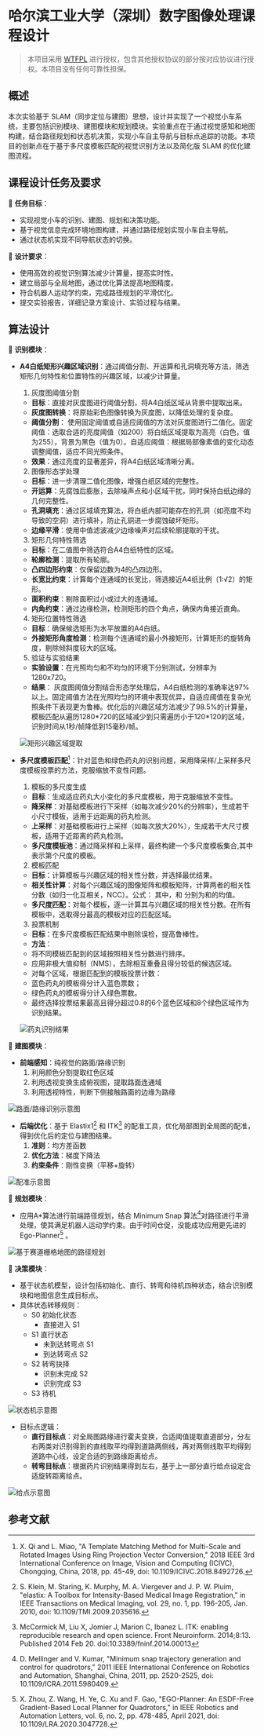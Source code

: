 # 哈尔滨工业大学（深圳）数字图像处理课程设计

> 本项目采用 [WTFPL](http://www.wtfpl.net/) 进行授权，包含其他授权协议的部分按对应协议进行授权。本项目没有任何可靠性担保。

## 概述

本次实验基于 SLAM（同步定位与建图）思想，设计并实现了一个视觉小车系统，主要包括识别模块、建图模块和规划模块。实验重点在于通过视觉感知和地图构建，结合路径规划和状态机决策，实现小车自主导航与目标点追踪的功能。本项目的创新点在于基于多尺度模板匹配的视觉识别方法以及简化版 SLAM 的优化建图流程。

## 课程设计任务及要求

 **任务目标**：

* 实现视觉小车的识别、建图、规划和决策功能。
* 基于视觉信息完成环境地图构建，并通过路径规划实现小车自主导航。
* 通过状态机实现不同导航状态的切换。

 **设计要求**：

* 使用高效的视觉识别算法减少计算量，提高实时性。
* 建立局部与全局地图，通过优化算法提高地图精度。
* 符合机器人运动学约束，完成路径规划的平滑优化。
* 提交实验报告，详细记录方案设计、实验过程与结果。

## 算法设计

 **识别模块**：

* **A4白纸矩形兴趣区域识别**：通过阈值分割、开运算和孔洞填充等方法，筛选矩形几何特性和位置特性的兴趣区域，以减少计算量。

  1. 灰度图阈值分割

  * **目标**：直接对灰度图进行阈值分割，将A4白纸区域从背景中提取出来。
  * **灰度图转换**：将原始彩色图像转换为灰度图，以降低处理的复杂度。
  * **阈值分割**： 使用固定阈值或自适应阈值的方法对灰度图进行二值化。固定阈值：选取合适的亮度阈值（如200）将白纸区域提取为高亮（白色，值为255），背景为黑色（值为0）。自适应阈值：根据局部像素值的变化动态调整阈值，适应不同光照条件。
  * **效果**：通过亮度的显著差异，将A4白纸区域清晰分离。

  2. 图像形态学处理

  * **目标**：进一步清理二值化图像，增强白纸区域的完整性。
  * **开运算**：先腐蚀后膨胀，去除噪声点和小区域干扰，同时保持白纸边缘的几何完整性。
  * **孔洞填充**：通过区域填充算法，将白纸内部可能存在的孔洞（如亮度不均导致的空洞）进行填补，防止孔铜进一步腐蚀破坏矩形。
  * **边缘平滑**：使用中值滤波减少边缘噪声对后续轮廓提取的干扰。

  3. 矩形几何特性筛选

  * **目标**：在二值图中筛选符合A4白纸特性的区域。
  * **轮廓检测**：提取所有轮廓。
  * **凸四边形约束**：仅保留边数为4的凸四边形。
  * **长宽比约束**：计算每个连通域的长宽比，筛选接近A4纸比例（1:√2）的矩形。
  * **面积约束**：剔除面积过小或过大的连通域。
  * **内角约束**：通过边缘检测，检测矩形的四个角点，确保内角接近直角。

  4. 矩形位置特性筛选

  * **目标**：确保候选矩形为水平放置的A4白纸。
  * **外接矩形角度检测**：检测每个连通域的最小外接矩形，计算矩形的旋转角度，剔除倾斜度较大的区域。

  5. 验证与实验结果

  * **实验设置**：在光照均匀和不均匀的环境下分别测试，分辨率为1280x720。
  * **结果**： 灰度图阈值分割结合形态学处理后，A4白纸检测的准确率达97%以上。固定阈值方法在光照均匀的环境中表现优异，自适应阈值在复杂光照条件下表现更为鲁棒。优化后的兴趣区域方法减少了98.5%的计算量，模板匹配从遍历1280\*720的区域减少到只需遍历小于120\*120的区域，识别时间从1秒/帧降低到15毫秒/帧。

  ![矩形兴趣区域提取](./img/i1.png)

* **多尺度模板匹配**[^1]：针对蓝色和绿色药丸的识别问题，采用降采样/上采样多尺度模板投票的方法，克服缩放不变性问题。

  1. 模板的多尺度生成

  * **目标**：生成适应药丸大小变化的多尺度模板，用于克服缩放不变性。
  * **降采样**：对基础模板进行下采样（如每次减少20%的分辨率），生成若干小尺寸模板，适用于远距离的药丸检测。
  * **上采样**：对基础模板进行上采样（如每次放大20%），生成若干大尺寸模板，适用于近距离的药丸检测。
  * **多尺度模板池**：通过降采样和上采样，最终构建一个多尺度模板集合,其中​表示第个尺度的模板。

  2. 模板匹配

  * **目标**：计算模板与兴趣区域的相关性分数，并选择最优结果。
  * **相关性计算**：对每个兴趣区域的图像矩阵和模板矩阵 ​，计算两者的相关性分数（如归一化互相关，NCC）。公式： 其中，和 分别为和的均值。
  * **多尺度匹配**：对每个模板 ​，逐一计算其与兴趣区域的相关性分数。在所有模板中，选取得分最高的模板对应的匹配区域。

  3. 投票机制

  * **目标**：在多尺度模板匹配结果中剔除误检，提高鲁棒性。
  * **方法**：
  * 将不同模板匹配到的区域按照相关性分数进行排序。
  * 应用非极大值抑制（NMS），去除相互重叠且得分较低的候选区域。
  * 对每个区域，根据匹配到的模板投票计数：
  * 蓝色药丸的模板得分计入蓝色票数；
  * 绿色药丸的模板得分计入绿色票数。
  * 最终选择投票结果最高且得分超过0.8的6个蓝色区域和8个绿色区域作为识别结果。

  ![药丸识别结果](./img/i2.png)

 **建图模块**：

* **前端感知**：纯视觉的路面/路缘识别
  1. 利用颜色分割提取红色区域
  2. 利用透视变换生成俯视图，提取路面连通域
  3. 利用透视特性，判断下侧接触路面的边缘为路缘

![路面/路缘识别示意图](./img/i3.png)

* **后端优化**：基于 Elastix1[^2] 和 ITK[^3] 的配准工具，优化局部图到全局图的配准，得到优化后的定位与建图结果。
  1. **准则**：均方差函数
  2. **优化方法**：梯度下降法
  3. **约束条件**：刚性变换（平移+旋转）

![配准示意图](./img/i4.png)

 **规划模块**：

* 应用A\*算法进行前端路径规划，结合 Minimum Snap 算法[^4]对路径进行平滑处理，使其满足机器人运动学约束。由于时间仓促，没能成功应用更先进的 Ego-Planner[^5] 。

![基于赛道栅格地图的路径规划](./img/i5.png)

 **决策模块**：

* 基于状态机模型，设计包括初始化、直行、转弯和待机四种状态，结合识别模块和地图信息生成目标点。
* 具体状态转移规则：
  + S0 初始化状态
    - 直接进入 S1
  + S1 直行状态
    - 未到达转弯点 S1
    - 到达转弯点 S2
  + S2 转弯抉择
    - 识别未完成 S2
    - 识别完成 S3
  + S3 待机

![状态机示意图](./img/i6.png)

* 目标点逻辑：
  + **直行目标点**：对全局图路缘进行霍夫变换，合适阈值提取直道部分，分左右两类对识别得到的直线取平均得到道路两侧线，再对两侧线取平均得到道路中心线，设定合适的到路缘距离给点。
  + **转弯目标点**：根据药片识别结果得到左右，基于上一部分直行给点设定合适旋转距离给点。

![给点示意图](./img/i7.png)

## 参考文献

[^1]: X. Qi and L. Miao, "A Template Matching Method for Multi-Scale and Rotated Images Using Ring Projection Vector Conversion," 2018 IEEE 3rd International Conference on Image, Vision and Computing (ICIVC), Chongqing, China, 2018, pp. 45-49, doi: 10.1109/ICIVC.2018.8492726.

[^2]: S. Klein, M. Staring, K. Murphy, M. A. Viergever and J. P. W. Pluim, "elastix: A Toolbox for Intensity-Based Medical Image Registration," in IEEE Transactions on Medical Imaging, vol. 29, no. 1, pp. 196-205, Jan. 2010, doi: 10.1109/TMI.2009.2035616.

[^3]: McCormick M, Liu X, Jomier J, Marion C, Ibanez L. ITK: enabling reproducible research and open science. Front Neuroinform. 2014;8:13. Published 2014 Feb 20. doi:10.3389/fninf.2014.00013

[^4]: D. Mellinger and V. Kumar, "Minimum snap trajectory generation and control for quadrotors," 2011 IEEE International Conference on Robotics and Automation, Shanghai, China, 2011, pp. 2520-2525, doi: 10.1109/ICRA.2011.5980409.

[^5]: X. Zhou, Z. Wang, H. Ye, C. Xu and F. Gao, "EGO-Planner: An ESDF-Free Gradient-Based Local Planner for Quadrotors," in IEEE Robotics and Automation Letters, vol. 6, no. 2, pp. 478-485, April 2021, doi: 10.1109/LRA.2020.3047728.
